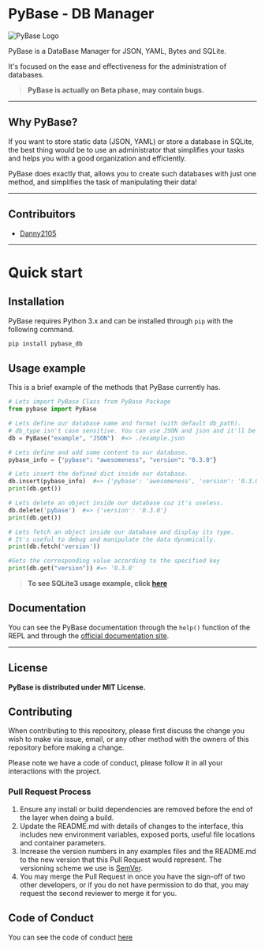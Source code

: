 # PyBase - DB Manager
![PyBase Logo](./res/pybase-logo.png)

PyBase is a DataBase Manager for JSON, YAML, Bytes and SQLite.

It's focused on the ease and effectiveness for the administration of databases.

> **PyBase is actually on Beta phase, may contain bugs.**

------

## Why PyBase?
If you want to store static data (JSON, YAML) or store a database in SQLite,
the best thing would be to use an administrator that simplifies your tasks and
helps you with a good organization and efficiently.

PyBase does exactly that, allows you to create such databases with
just one method, and simplifies the task of manipulating their data!

------

## Contribuitors
- [Danny2105](https://github.com/Danny2105)

------

# Quick start
## Installation
PyBase requires Python 3.x and can be installed through `pip` with the following command.
```sh
pip install pybase_db
```

## Usage example
This is a brief example of the methods that PyBase currently has.
```py
# Lets import PyBase Class from PyBase Package
from pybase import PyBase

# Lets define our database name and format (with default db_path).
# db_type isn't case sensitive. You can use JSON and json and it'll be valid.
db = PyBase("example", "JSON")  #=> ./example.json

# Lets define and add some content to our database.
pybase_info = {"pybase": "awesomeness", "version": "0.3.0"}

# Lets insert the defined dict inside our database.
db.insert(pybase_info)  #=> {'pybase': 'awesomeness', 'version': '0.3.0'}
print(db.get())

# Lets delete an object inside our database cuz it's useless.
db.delete('pybase')  #=> {'version': '0.3.0'}
print(db.get())

# Lets fetch an object inside our database and display its type.
# It's useful to debug and manipulate the data dynamically.
print(db.fetch('version'))

#Gets the corresponding value according to the specified key
print(db.get("version")) #=> '0.3.0'
```

> **To see SQLite3 usage example, click [here](./examples/pysql_usage.py)**

## Documentation
You can see the PyBase documentation through the `help()` function of the REPL
and through the [official documentation site](https://ntbbloodbath.github.io/PyBase).

------

## License
**PyBase is distributed under MIT License.**

## Contributing

When contributing to this repository, please first discuss the change you wish to make via issue,
email, or any other method with the owners of this repository before making a change. 

Please note we have a code of conduct, please follow it in all your interactions with the project.

### Pull Request Process

1. Ensure any install or build dependencies are removed before the end of the layer when doing a 
   build.
2. Update the README.md with details of changes to the interface, this includes new environment 
   variables, exposed ports, useful file locations and container parameters.
3. Increase the version numbers in any examples files and the README.md to the new version that this
   Pull Request would represent. The versioning scheme we use is [SemVer](http://semver.org/).
4. You may merge the Pull Request in once you have the sign-off of two other developers, or if you 
   do not have permission to do that, you may request the second reviewer to merge it for you.

## Code of Conduct
You can see the code of conduct [here](./CODE_OF_CONDUCT.md)
